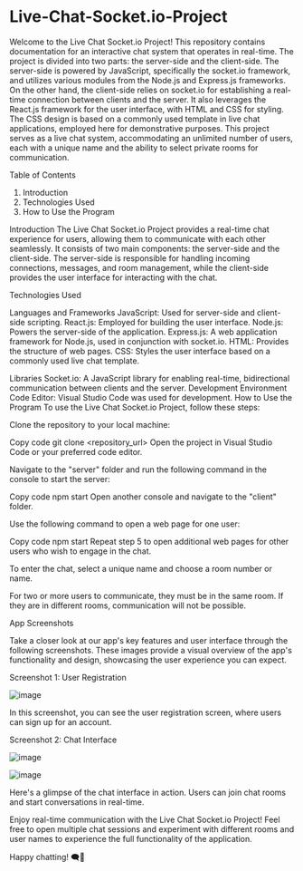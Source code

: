 # Live-Chat-Socket.io-Project

Welcome to the Live Chat Socket.io Project! This repository contains documentation for an interactive chat system that operates in real-time. The project is divided into two parts: the server-side and the client-side. The server-side is powered by JavaScript, specifically the socket.io framework, and utilizes various modules from the Node.js and Express.js frameworks. On the other hand, the client-side relies on socket.io for establishing a real-time connection between clients and the server. It also leverages the React.js framework for the user interface, with HTML and CSS for styling. The CSS design is based on a commonly used template in live chat applications, employed here for demonstrative purposes. This project serves as a live chat system, accommodating an unlimited number of users, each with a unique name and the ability to select private rooms for communication.

Table of Contents

1. Introduction
2. Technologies Used
3. How to Use the Program

Introduction
The Live Chat Socket.io Project provides a real-time chat experience for users, allowing them to communicate with each other seamlessly. It consists of two main components: the server-side and the client-side. The server-side is responsible for handling incoming connections, messages, and room management, while the client-side provides the user interface for interacting with the chat.

Technologies Used

Languages and Frameworks
JavaScript: Used for server-side and client-side scripting.
React.js: Employed for building the user interface.
Node.js: Powers the server-side of the application.
Express.js: A web application framework for Node.js, used in conjunction with socket.io.
HTML: Provides the structure of web pages.
CSS: Styles the user interface based on a commonly used live chat template.

Libraries
Socket.io: A JavaScript library for enabling real-time, bidirectional communication between clients and the server.
Development Environment
Code Editor: Visual Studio Code was used for development.
How to Use the Program
To use the Live Chat Socket.io Project, follow these steps:

Clone the repository to your local machine:

Copy code
git clone <repository_url>
Open the project in Visual Studio Code or your preferred code editor.

Navigate to the "server" folder and run the following command in the console to start the server:

Copy code
npm start
Open another console and navigate to the "client" folder.

Use the following command to open a web page for one user:

Copy code
npm start
Repeat step 5 to open additional web pages for other users who wish to engage in the chat.

To enter the chat, select a unique name and choose a room number or name.

For two or more users to communicate, they must be in the same room. If they are in different rooms, communication will not be possible.

App Screenshots

Take a closer look at our app's key features and user interface through the following screenshots. These images provide a visual overview of the app's functionality and design, showcasing the user experience you can expect.

Screenshot 1: User Registration

![image](https://github.com/Rallfy/Live-Chat-Socket.io-Project/assets/44873170/dcd3fad7-34d3-45ee-90ed-a23f6a570f40)


In this screenshot, you can see the user registration screen, where users can sign up for an account.

Screenshot 2: Chat Interface

![image](https://github.com/Rallfy/Live-Chat-Socket.io-Project/assets/44873170/0e5e04cd-1e4b-46b8-a3e7-655104e26c60)

![image](https://github.com/Rallfy/Live-Chat-Socket.io-Project/assets/44873170/2a63ef20-7200-418a-a6f1-50ca48421829)

Here's a glimpse of the chat interface in action. Users can join chat rooms and start conversations in real-time.

Enjoy real-time communication with the Live Chat Socket.io Project! Feel free to open multiple chat sessions and experiment with different rooms and user names to experience the full functionality of the application.

Happy chatting! 🗨️🚀
